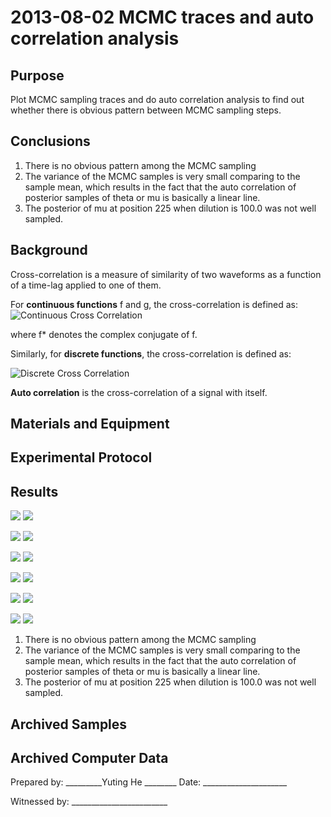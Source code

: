 2013-08-02 MCMC traces and auto correlation analysis
==============================

Purpose
------------
Plot MCMC sampling traces and do auto correlation analysis to find out whether there is obvious pattern between MCMC sampling steps.

Conclusions
-----------------
1. There is no obvious pattern among the MCMC sampling
2. The variance of the MCMC samples is very small comparing to the sample mean, which results in the fact that the auto correlation of posterior samples of theta or mu is basically a linear line. 
3. The posterior of mu at position 225 when dilution is 100.0 was not well sampled. 


Background
-----------------
Cross-correlation is a measure of similarity of two waveforms as a function of a time-lag applied to one of them. 

For **continuous functions** f and g, the cross-correlation is defined as:
![Continuous Cross Correlation](continuous_cross_correlation_formula.png)

where f* denotes the complex conjugate of f.

Similarly, for **discrete functions**, the cross-correlation is defined as:

![Discrete Cross Correlation](discrete_cross_correlation_formula.png)

**Auto correlation** is the cross-correlation of a signal with itself.

Materials and Equipment
------------------------------


Experimental Protocol
---------------------------


Results
-----------
![](Case_dilution=0_1_position=103_replicate=2.png)
![](Case_dilution=0_1_position=225_replicate=2.png)

![](Case_dilution=0_3_position=103_replicate=2.png)
![](Case_dilution=0_3_position=225_replicate=2.png)

![](Case_dilution=1_0_position=103_replicate=2.png)
![](Case_dilution=1_0_position=225_replicate=2.png)

![](Case_dilution=10_0_position=103_replicate=2.png)
![](Case_dilution=10_0_position=225_replicate=2.png)

![](Case_dilution=100_0_position=103_replicate=2.png)
![](Case_dilution=100_0_position=225_replicate=2.png)

![](Control_position=103_replicate=2.png)
![](Control_position=225_replicate=2.png)


1. There is no obvious pattern among the MCMC sampling
2. The variance of the MCMC samples is very small comparing to the sample mean, which results in the fact that the auto correlation of posterior samples of theta or mu is basically a linear line. 
3. The posterior of mu at position 225 when dilution is 100.0 was not well sampled. 



Archived Samples
-------------------------

Archived Computer Data
------------------------------


Prepared by: _________Yuting He ________     Date: _____________________


Witnessed by: ________________________

